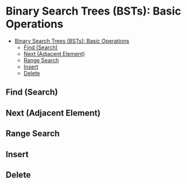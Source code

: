 # Binary Search Trees (BSTs): Basic Operations

<!-- TOC -->
* [Binary Search Trees (BSTs): Basic Operations](#binary-search-trees-bsts-basic-operations)
  * [Find (Search)](#find-search)
  * [Next (Adjacent Element)](#next-adjacent-element)
  * [Range Search](#range-search)
  * [Insert](#insert)
  * [Delete](#delete)
<!-- TOC -->

## Find (Search)

## Next (Adjacent Element)

## Range Search

## Insert

## Delete

